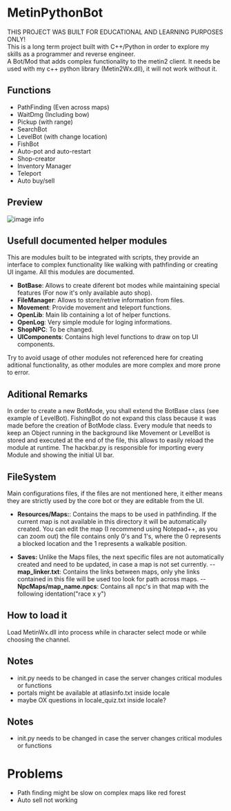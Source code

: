 # MetinPythonBot
THIS PROJECT WAS BUILT FOR EDUCATIONAL AND LEARNING PURPOSES ONLY!<br>
This is a long term project built with C++/Python in order to explore my skills as a programmer and reverse engineer.<br>
A Bot/Mod that adds complex functionality to the metin2 client. It needs be used with my c++ python library (Metin2Wx.dll), it will not work without it.<br>

## Functions
- PathFinding (Even across maps)
- WaitDmg (Including bow)
- Pickup (with range)
- SearchBot
- LevelBot (with change location)
- FishBot
- Auto-pot and auto-restart
- Shop-creator
- Inventory Manager
- Teleport
- Auto buy/sell

## Preview
![image info](https://i.gyazo.com/25b54da88d8b8696f03b7e0cec5d76f7.jpg)

## Usefull documented helper modules
This are modules built to be integrated with scripts, they provide an interface to complex functionality like walking with pathfinding or creating UI ingame.
All this modules are documented.

- <b>BotBase</b>: Allows to create diferent bot modes while maintaining special features (For now it's only available auto shop).
- <b>FileManager</b>: Allows to store/retrive information from files.
- <b>Movement</b>: Provide movement and teleport functions.
- <b>OpenLib</b>: Main lib containing a lot of helper functions.
- <b>OpenLog</b>: Very simple module for loging informations.
- <b>ShopNPC</b>: To be changed.
- <b>UIComponents</b>: Contains high level functions to draw on top UI components.

Try to avoid usage of other modules not referenced here for creating aditional functionality, as other modules are more complex and more prone to error.

## Aditional Remarks
In order to create a new BotMode, you shall extend the BotBase class (see example of LevelBot).
FishingBot do not expand this class because it was made before the creation of BotMode class. 
Every module that needs to keep an Object running in the background like Movement or LevelBot is stored and executed at the end of the file, this allows to easily reload the module at runtime.
The hackbar.py is responsible for importing every Module and showing the initial UI bar.

## FileSystem
Main configurations files, if the files are not mentioned here, it either means they are strictly used by the core bot or they are editable from the UI.

- <b>Resources/Maps:</b>: Contains the maps to be used in pathfinding. If the current map is not available in this directory it will be automatically created. You can edit the map (I recommend using Notepad++, as you can zoom out) the file contains only 0's and 1's, where the 0 represents a blocked location and the 1 represents a walkable position.

- <b>Saves:</b>
Unlike the Maps files, the next specific files are not automatically created and need to be updated, in case a map is not set currently.
-- <b>map_linker.txt</b>: Contains the links between maps, only yhe links contained in this file will be used too look for path across maps.
-- <b>NpcMaps/map_name.npcs</b>: Contains all npc's in that map with the following identation("race x y")

## How to load it
Load MetinWx.dll into process while in character select mode or while choosing the channel.

## Notes
- init.py needs to be changed in case the server changes critical modules or functions
- portals might be available at atlasinfo.txt inside locale
- maybe OX questions in locale_quiz.txt inside locale?


## Notes
- init.py needs to be changed in case the server changes critical modules or functions

# Problems
- Path finding might be slow on complex maps like red forest
- Auto sell not working
